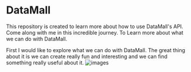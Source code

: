 # DataMall

This repository is created to learn more about how to use DataMall's API. Come along with me in this incredible journey. To Learn more about what we can do with DataMall.

First I would like to explore what we can do with DataMall. The great thing about it is we can create really fun and interesting and we can find something really useful about it.
![images](https://github.com/Su-Ng/DataMall/tree/main/pictures/MapOfBusStop.png)


